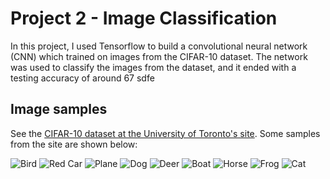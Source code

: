 # Project 2 - Image Classification

In this project, I used Tensorflow to build a convolutional neural network (CNN) which trained on images from the CIFAR-10 dataset. The network was used to classify the images from the dataset, and it ended with a testing accuracy of around 67
sdfe
## Image samples
See the [CIFAR-10 dataset at the University of Toronto's site](https://www.cs.toronto.edu/~kriz/cifar.html).
Some samples from the site are shown below:

![Bird](https://www.cs.toronto.edu/~kriz/cifar-10-sample/bird4.png "CIFAR-10 Bird") ![Red Car](https://www.cs.toronto.edu/~kriz/cifar-10-sample/automobile10.png "CIFAR-10 Automobile") ![Plane](https://www.cs.toronto.edu/~kriz/cifar-10-sample/airplane4.png "CIFAR-10 Plane") ![Dog](https://www.cs.toronto.edu/~kriz/cifar-10-sample/dog4.png "CIFAR-10 Dog") ![Deer](https://www.cs.toronto.edu/~kriz/cifar-10-sample/deer2.png "CIFAR-10 Deer") ![Boat](https://www.cs.toronto.edu/~kriz/cifar-10-sample/ship1.png "CIFAR-10 Boat") ![Horse](https://www.cs.toronto.edu/~kriz/cifar-10-sample/horse2.png "CIFAR-10 Horse") ![Frog](https://www.cs.toronto.edu/~kriz/cifar-10-sample/frog10.png "CIFAR-10 Frog") ![Cat](https://www.cs.toronto.edu/~kriz/cifar-10-sample/cat9.png "CIFAR-10 Cat")

